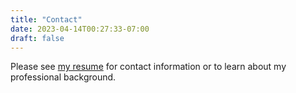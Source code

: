 ```yaml
---
title: "Contact"
date: 2023-04-14T00:27:33-07:00
draft: false
---
```


Please see [my resume](https://resume.yoonix.com) for contact information or to learn about my professional background.
